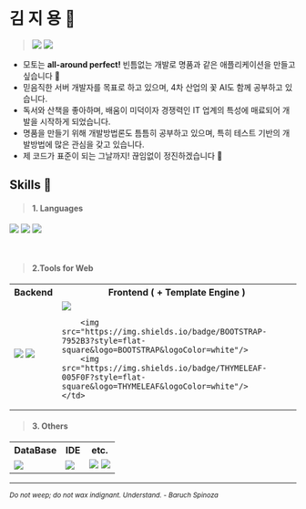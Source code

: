 # 김 지 용 👋

> <a href="mailto:rlagkfqo55@gmail.com" target="_blank"><img src="https://img.shields.io/badge/GMAIL-EA4335?&style=for-the-badge&logo=Gmail&logoColor=white"/></a>
<a href="http://www.psy-code.com"><img src= 'https://img.shields.io/badge/visit my site-blue?style=for-the-badge&logo=GoogleChrome&logoColor=white'/></a>

<ul>
    <li> 모토는 <b>all-around perfect!</b> 빈틈없는 개발로 명품과 같은 애플리케이션을 만들고 싶습니다 💪 </li>
    <li> 믿음직한 서버 개발자를 목표로 하고 있으며, 4차 산업의 꽃 AI도 함께 공부하고 있습니다. </li>
    <li> 독서와 산책을 좋아하며, 배움이 미덕이자 경쟁력인 IT 업계의 특성에 매료되어 개발을 시작하게 되었습니다. </li>
    <li> 명품을 만들기 위해 개발방법론도 틈틈히 공부하고 있으며, 특히 테스트 기반의 개발방법에 많은 관심을 갖고 있습니다. </li>
    <li> 제 코드가 표준이 되는 그날까지! 끊임없이 정진하겠습니다 🏃 </li>
</ul>

## **Skills** 💪

> #### **1. Languages** 
<img src="https://img.shields.io/badge/Java-007396?logo=Java&logoColor=white"/> <img src="https://img.shields.io/badge/JAVASCRIPT-F7DF1E?logo=JAVASCRIPT&logoColor=black"/> <img src="https://img.shields.io/badge/Python-3776AB?logo=python&logoColor=white"/>

<br/>

> #### **2.Tools for Web**
<table> 
<tr>
    <th> Backend</th>
    <th> Frontend ( + Template Engine )</th>
</tr>
<tr> 
    <td> 
        <img src="https://img.shields.io/badge/SPRING-6DB33F?style=flat-square&logo=SPRING&logoColor=white"/>
        <img src="https://img.shields.io/badge/SPRINGBOOT-6DB33F?style=flat-square&logo=SPRINGBOOT&logoColor=white"/>
    </td>
    <td>
        <img src="https://img.shields.io/badge/JQUERY-0769AD?style=flat-square&logo=JQUERY&logoColor=white"/>


        <img src="https://img.shields.io/badge/BOOTSTRAP-7952B3?style=flat-square&logo=BOOTSTRAP&logoColor=white"/>
        <img src="https://img.shields.io/badge/THYMELEAF-005F0F?style=flat-square&logo=THYMELEAF&logoColor=white"/>
    </td>
</tr>
</table>


> #### **3. Others**
<table> 
<tr>
    <th> DataBase</th>
    <th> IDE</th>
    <th> etc.</th>
</tr>
<tr> 
     <td>
        <img src="https://img.shields.io/badge/MYSQL-4479A1?style=for-the-badge&logo=MYSQL&logoColor=white"/>
    </td>
     <td>
        <img src="https://img.shields.io/badge/INTELLI_J-000000?style=flat-square&logo=INTELLIJIDEA&logoColor=white"/>
    </td>
    <td>
        <img src="https://img.shields.io/badge/GIT-F05032?style=flat-square&logo=GIT&logoColor=white"/>
        <img src="https://img.shields.io/badge/GITHUB-181717?style=flat-square&logo=GITHUB&logoColor=white"/>
    </td>
</tr>
</table>

<hr>

<em><small>Do not weep; do not wax indignant. Understand. - Baruch Spinoza</small></em>
